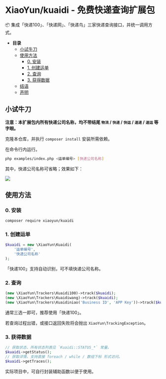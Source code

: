 # XiaoYun/kuaidi - 免费快递查询扩展包

📦 集成「快递100」、「快递网」、「快递鸟」三家快递查询接口，并统一调用方式。


* **目录**
  * [小试牛刀](#小试牛刀)
  * [使用方法](#使用方法)
      * [0. 安装](#0-安装)
      * [1. 创建运单](#1-创建运单)
      * [2. 查询](#2-查询)
      * [3. 获得数据](#3-获得数据)
  * [结语](#结语)
  * [声明](#声明)

## 小试牛刀

**注意：本扩展包内所有快递公司名称，均不带结尾 `物流` / `快递` / `快运` / `速递` / `速运` 等字眼。**

克隆本仓库，并执行 `composer install` 安装所需依赖。

在命令行内运行。

```bash
php examples/index.php <运单编号> [快递公司名称]
```

其中，快递公司名称可省略；效果如下：

![](https://i.loli.net/2018/08/01/5b6180a5e13f0.png)

## 使用方法

### 0. 安装

```bash
composer require xiaoyun/kuaidi
```

### 1. 创建运单

```php
$kuaidi = new \XiaoYun\Kuaidi(
    '运单编号', 
    '快递公司名称'
);
```

「快递100」支持自动识别，可不填快递公司名称。

### 2. 查询

```php
(new \XiaoYun\Trackers\Kuaidi100)->track($kuaidi);
(new \XiaoYun\Trackers\Kuaidiwang)->track($kuaidi);
(new \XiaoYun\Trackers\Kuaidiniao('Business ID', 'APP Key'))->track($kuaidi);
```

通常三选一即可，推荐使用「快递100」。

若查询过程出错，或接口返回失败将会抛出 `XiaoYun\TrackingException`。

### 3. 获得数据

```php
// 获取状态，所有状态列表见 `Kuaidi::STATUS_*` 常量。
$kuaidi->getStatus();
// 获取详情，支持直接 foreach / while / 数组下标 形式访问。
$kuaidi->getTraces(); 
```

实际项目中，可自行封装辅助函数以便于使用。

